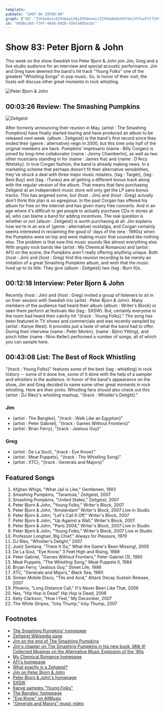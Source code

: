 ```yaml
---
template: 
pubdate: "2007-06-29T00:00"
graph: {"5Q":"IhhbeXwizEIhhbeyCXbyIhhbexmicIIhhbeNvKvK5YkejVVfuxPJtf2VVfuxX6cfdgMit6BHm1GgMit6","KI":"qwGOXsd5LaMwwARqwGOXQ79WTqwGOXqwGOXu61GJqwGOXtRhhwFjmkRqwGOXBAy8Psd5La","1ZW":"9fAjJsd5La9fAjJCdn1D9fAjJL6xgr9fAjJwoNG09fAjJy6p1B9fAjJhL8hb9fAjJd0AIS9fAjJBB5GYCdn1DK5gJYDBuddy6p1BQ8JCBwoNG0L6xgrnWQroBB5GYBKWJdd0AIShkXJFNIgRuhL8hb"}
id: "0ddbcab5-f74f-46d4-b026-e5b7a885a1dc"
---
```






# Show 83: Peter Bjorn & John

This week on the show Swedish trio Peter Bjorn & John join Jim, Greg and a live studio audience for an interview and special acoustic performance. Jim and Greg have deemed the band's hit track "Young Folks" one of the greatest "Whistling Songs" in pop music. So, in honor of their visit, the hosts will discuss other great moments in rock whistling.

![Peter Bjorn & John](https://static.soundopinions.org/images/2007/peterbjornjohn.jpg)



## 00:03:26 Review: The Smashing Pumpkins

![Zeitgeist](https://static.soundopinions.org/assets/83/5Q0.jpg)

After formerly announcing their reunion in May, {artist : The Smashing Pumpkins} have finally started touring and have produced an album to be released next week. {album : Zeitgeist} is the band's first record since they ended their {genre : alternative} reign in 2000, but this time only half of the original members are back. Pumpkins' impresario {name : Billy Corgan} is joined by long-time collaborator {name : Jimmy Chamberlin}, as well as two other musicians standing in for {name : James Iha} and {name : D'Arcy Wretzky}. In true Corgan fashion, the band is already making news. In a marketing scheme that perhaps doesn't fit their alternative sensibilities, they've struck a deal with three major music retailers. {tag : Target}, {tag : Best Buy} and {tag : iTunes} are all getting a different bonus track along with the regular version of the album. That means that fans purchasing Zeitgeist at an independent music store will only get the LP sans bonus tracks. This has angered some, but {host : Jim} and {host : Greg} actually don't think this plan is so egregious. In the past Corgan has offered his album for free on the internet and has given many free concerts. And in an age where it's difficult to get people to actually purchase CDs in stores at all, who can blame a band for adding incentives. The real question is whether or not {album : Zeitgeist} is worth purchasing at all. Jim explains how we're in an era of {genre : alternative} nostalgia, and Corgan certainly seems interested in reclaiming the good ol' days of the {era : 1990s} when the Pumpkins were on top and were making music that sounded like nothing else. The problem is that now this music sounds like almost everything else. With angsty rock bands like {artist : My Chemical Romance} and {artist : AFI} on the scene, the Pumpkins aren't really offering anything unique. Both {host : Jim} and {host : Greg} find this reunion recording to be merely an imitation of a great Smashing Pumpkins album, and wish that the music lived up to its title. They give {album : Zeitgeist} two {tag : Burn It}s.



## 00:12:18 Interview: Peter Bjorn & John

Recently {host : Jim} and {host : Greg} invited a group of listeners to sit in on their session with Swedish trio {artist : Peter Bjorn & John}. Many members of the audience had heard their album {album : Writer's Block} or seen them perform at festivals like {tag : SXSW}. But, certainly everyone in the room had heard their catchy hit "{track : Young Folks}." The song has been featured in TV shows and commercials and was recently sampled by {artist : Kanye West}. It provides just a taste of what the band had to offer. During their interview {name : Peter Morén}, {name : Björn Yttling}, and pinch hitter {name : Nino Keller} performed a number of songs, all of which you can sample here.



## 00:43:08 List: The Best of Rock Whistling

"{track : Young Folks}" features some of the best {tag : whistling} in rock history -- some of it done live, some of it done with the help of a sampler and whistlers in the audience. In honor of the band's appearance on the show, Jim and Greg decided to name some other great moments in rock whistling. Here are their picks. Whistling fans should also check out this {artist : DJ Riko}'s whistling mashup, "{track : Whistler's Delight}."


### Jim

- {artist : The Bangles}, "{track : Walk Like an Egyptian}"
- {artist : Peter Gabriel}, "{track : Games Without Frontiers}"
- {artist : Brian Ferry}, "{track : Jealous Guy}"


### Greg

- {artist : De La Soul}, "{track : Eye Know}"
- {artist : Meat Puppets}, "{track : The Whistling Song}"
- {artist : XTC}, "{track : Generals and Majors}"



## Featured Songs

1. Afghan Whigs, "What Jail is Like," Gentlemen, 1993
2. Smashing Pumpkins, "Tarantula," Zeitgeist, 2007
3. Smashing Pumpkins, "United States," Zeitgeist, 2007
4. Peter Bjorn & John, "Young Folks," Writer's Block, 2007
5. Peter Bjorn & John, "Amsterdam" Writer's Block, 2007 Live in Studio
6. Peter Bjorn & John, "Let's Call It Off," Writer's Block, 2007
7. Peter Bjorn & John, "Up Against a Wall," Writer's Block, 2007
8. Peter Bjorn & John, "Paris 2004," Writer's Block, 2007 Live in Studio
9. Peter Bjorn & John, "Young Folks," Writer's Block, 2007 Live in Studio
10. Professor Longhair, Big Chief," Always for Pleasure, 1979
11. DJ Riko, "Whistler's Delight," 2007
12. Juelz Santana, "There It Go," What the Game's Been Missing!, 2005
13. De La Soul, "Eye Know," 3 Feet High and Rising, 1989
14. Peter Gabriel, "Games Without Frontiers," Peter Gabriel (3), 1980
15. Meat Puppets, "The Whistling Song," Meat Puppets II, 1984
16. Bryan Ferry, "Jealous Guy," Street Life, 1986
17. XTC, "Generals and Majors," Black Sea, 1980
18. Simian Mobile Disco, "Tits and Acid," Attack Decay Sustain Release, 2007
19. Phoenix, "Long Distance Call," It's Never Been Like That, 2006
20. Nas, "Hip Hop is Dead" Hip Hop is Dead, 2006
21. Kelly Clarkson, "How I Feel," My December, 2007
22. The White Stripes, "Icky Thump," Icky Thump, 2007



## Footnotes

- [The Smashing Pumpkins' homepage](http://www.smashingpumpkins.com/)
- [Zeitgeist Wikipedia page](http://en.wikipedia.org/wiki/Zeitgeist_(The_Smashing_Pumpkins_album))
- [Jim on the end of The Smashing Pumpkins](http://www.jimdero.com/OtherWritings/other%20pumpkins.htm)
- [Jim's chapter on The Smashing Pumpkins in his new book, Milk It! Collected Musings on the Alternative Music Explosion of the '90s](http://www.jimdero.com/Milk%20It/PumpsExcerpt.htm)
- [My Chemical Romance homepage](http://www.mychemicalromance.com/)
- [AFI's homepage](http://www.afireinside.net/)
- [What exactly is a Zeitgeist?](http://education.yahoo.com/reference/dictionary/entry/Zeitgeist)
- [Jim on Peter Bjorn & John](http://www.jimdero.com/News2007/spincontrolfeb25.htm)
- [Peter Bjorn & John's homepage](http://www.peterbjornandjohn.com/)
- [SXSW](http://www.sxsw.com/)
- [Kanye samples "Young Folks"](http://idolator.com/tunes/mp3/listening-station-kanye-west-has-young-folks-on-the-brain-too-264028.php)
- [The Bangles' homepage](http://www.thebangles.com/)
- ["Eye Know" on AllMusic](http://www.allmusic.com/cg/amg.dll?p=amg&sql=33:w9fyxxqsldse)
- ["Generals and Majors" music video](http://www.youtube.com/watch?v=LCW6Kte2o1A)